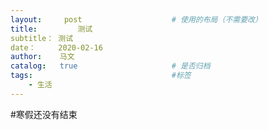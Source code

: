 ```yaml
---
layout:     post   				    # 使用的布局（不需要改）
title:         测试
subtitle： 测试
date：     2020-02-16
author:    马文
catalog:   true						# 是否归档
tags:								#标签
    - 生活
---
```


#寒假还没有结束